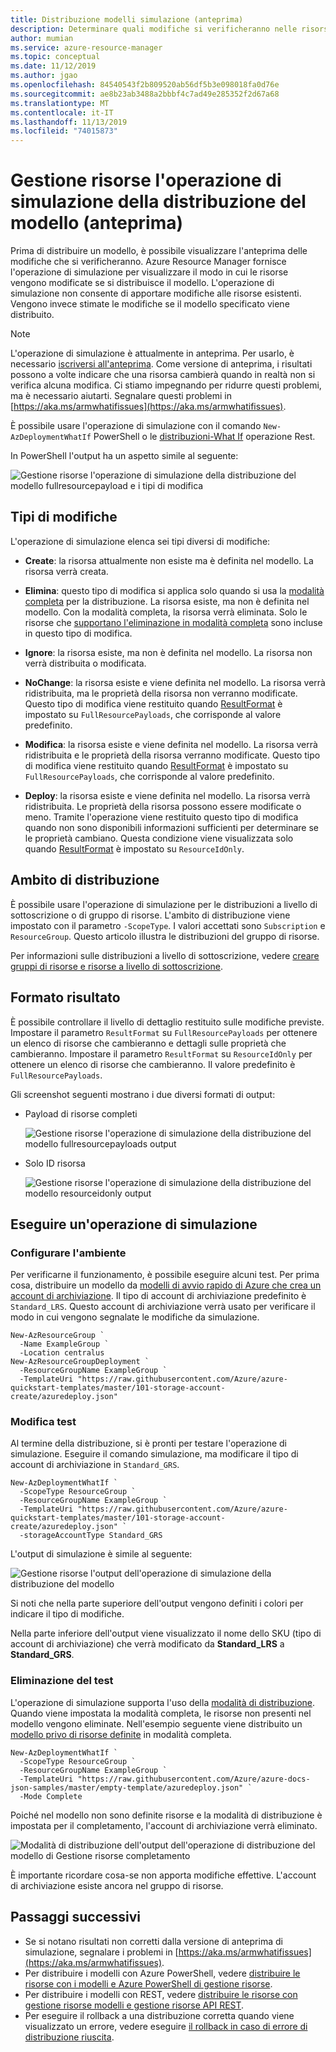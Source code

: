 ```yaml
---
title: Distribuzione modelli simulazione (anteprima)
description: Determinare quali modifiche si verificheranno nelle risorse prima di distribuire un modello di Azure Resource Manager.
author: mumian
ms.service: azure-resource-manager
ms.topic: conceptual
ms.date: 11/12/2019
ms.author: jgao
ms.openlocfilehash: 84540543f2b809520ab56df5b3e098018fa0d76e
ms.sourcegitcommit: ae8b23ab3488a2bbbf4c7ad49e285352f2d67a68
ms.translationtype: MT
ms.contentlocale: it-IT
ms.lasthandoff: 11/13/2019
ms.locfileid: "74015873"
---
```

# <a name="resource-manager-template-deployment-what-if-operation-preview"></a>Gestione risorse l'operazione di simulazione della distribuzione del modello (anteprima)

Prima di distribuire un modello, è possibile visualizzare l'anteprima delle modifiche che si verificheranno. Azure Resource Manager fornisce l'operazione di simulazione per visualizzare il modo in cui le risorse vengono modificate se si distribuisce il modello. L'operazione di simulazione non consente di apportare modifiche alle risorse esistenti. Vengono invece stimate le modifiche se il modello specificato viene distribuito.

> [!NOTE]
> L'operazione di simulazione è attualmente in anteprima. Per usarlo, è necessario [iscriversi all'anteprima](https://aka.ms/armtemplatepreviews). Come versione di anteprima, i risultati possono a volte indicare che una risorsa cambierà quando in realtà non si verifica alcuna modifica. Ci stiamo impegnando per ridurre questi problemi, ma è necessario aiutarti. Segnalare questi problemi in [https://aka.ms/armwhatifissues](https://aka.ms/armwhatifissues).

È possibile usare l'operazione di simulazione con il comando `New-AzDeploymentWhatIf` PowerShell o le [distribuzioni-What If](/rest/api/resources/deployments/whatif) operazione Rest.

In PowerShell l'output ha un aspetto simile al seguente:

![Gestione risorse l'operazione di simulazione della distribuzione del modello fullresourcepayload e i tipi di modifica](./media/template-deploy-what-if/resource-manager-deployment-whatif-change-types.png)

## <a name="change-types"></a>Tipi di modifiche

L'operazione di simulazione elenca sei tipi diversi di modifiche:

- **Create**: la risorsa attualmente non esiste ma è definita nel modello. La risorsa verrà creata.

- **Elimina**: questo tipo di modifica si applica solo quando si usa la [modalità completa](deployment-modes.md) per la distribuzione. La risorsa esiste, ma non è definita nel modello. Con la modalità completa, la risorsa verrà eliminata. Solo le risorse che [supportano l'eliminazione in modalità completa](complete-mode-deletion.md) sono incluse in questo tipo di modifica.

- **Ignore**: la risorsa esiste, ma non è definita nel modello. La risorsa non verrà distribuita o modificata.

- **NoChange**: la risorsa esiste e viene definita nel modello. La risorsa verrà ridistribuita, ma le proprietà della risorsa non verranno modificate. Questo tipo di modifica viene restituito quando [ResultFormat](#result-format) è impostato su `FullResourcePayloads`, che corrisponde al valore predefinito.

- **Modifica**: la risorsa esiste e viene definita nel modello. La risorsa verrà ridistribuita e le proprietà della risorsa verranno modificate. Questo tipo di modifica viene restituito quando [ResultFormat](#result-format) è impostato su `FullResourcePayloads`, che corrisponde al valore predefinito.

- **Deploy**: la risorsa esiste e viene definita nel modello. La risorsa verrà ridistribuita. Le proprietà della risorsa possono essere modificate o meno. Tramite l'operazione viene restituito questo tipo di modifica quando non sono disponibili informazioni sufficienti per determinare se le proprietà cambiano. Questa condizione viene visualizzata solo quando [ResultFormat](#result-format) è impostato su `ResourceIdOnly`.

## <a name="deployment-scope"></a>Ambito di distribuzione

È possibile usare l'operazione di simulazione per le distribuzioni a livello di sottoscrizione o di gruppo di risorse. L'ambito di distribuzione viene impostato con il parametro `-ScopeType`. I valori accettati sono `Subscription` e `ResourceGroup`. Questo articolo illustra le distribuzioni del gruppo di risorse.

Per informazioni sulle distribuzioni a livello di sottoscrizione, vedere [creare gruppi di risorse e risorse a livello di sottoscrizione](deploy-to-subscription.md#).

## <a name="result-format"></a>Formato risultato

È possibile controllare il livello di dettaglio restituito sulle modifiche previste. Impostare il parametro `ResultFormat` su `FullResourcePayloads` per ottenere un elenco di risorse che cambieranno e dettagli sulle proprietà che cambieranno. Impostare il parametro `ResultFormat` su `ResourceIdOnly` per ottenere un elenco di risorse che cambieranno. Il valore predefinito è `FullResourcePayloads`.  

Gli screenshot seguenti mostrano i due diversi formati di output:

- Payload di risorse completi

    ![Gestione risorse l'operazione di simulazione della distribuzione del modello fullresourcepayloads output](./media/template-deploy-what-if/resource-manager-deployment-whatif-output-fullresourcepayload.png)

- Solo ID risorsa

    ![Gestione risorse l'operazione di simulazione della distribuzione del modello resourceidonly output](./media/template-deploy-what-if/resource-manager-deployment-whatif-output-resourceidonly.png)

## <a name="run-what-if-operation"></a>Eseguire un'operazione di simulazione

### <a name="set-up-environment"></a>Configurare l'ambiente

Per verificarne il funzionamento, è possibile eseguire alcuni test. Per prima cosa, distribuire un modello da [modelli di avvio rapido di Azure che crea un account di archiviazione](https://github.com/Azure/azure-quickstart-templates/blob/master/101-storage-account-create/azuredeploy.json). Il tipo di account di archiviazione predefinito è `Standard_LRS`. Questo account di archiviazione verrà usato per verificare il modo in cui vengono segnalate le modifiche da simulazione.

```azurepowershell-interactive
New-AzResourceGroup `
  -Name ExampleGroup `
  -Location centralus
New-AzResourceGroupDeployment `
  -ResourceGroupName ExampleGroup `
  -TemplateUri "https://raw.githubusercontent.com/Azure/azure-quickstart-templates/master/101-storage-account-create/azuredeploy.json"
```

### <a name="test-modification"></a>Modifica test

Al termine della distribuzione, si è pronti per testare l'operazione di simulazione. Eseguire il comando simulazione, ma modificare il tipo di account di archiviazione in `Standard_GRS`.

```azurepowershell-interactive
New-AzDeploymentWhatIf `
  -ScopeType ResourceGroup `
  -ResourceGroupName ExampleGroup `
  -TemplateUri "https://raw.githubusercontent.com/Azure/azure-quickstart-templates/master/101-storage-account-create/azuredeploy.json" `
  -storageAccountType Standard_GRS
```

L'output di simulazione è simile al seguente:

![Gestione risorse l'output dell'operazione di simulazione della distribuzione del modello](./media/template-deploy-what-if/resource-manager-deployment-whatif-output.png)

Si noti che nella parte superiore dell'output vengono definiti i colori per indicare il tipo di modifiche.

Nella parte inferiore dell'output viene visualizzato il nome dello SKU (tipo di account di archiviazione) che verrà modificato da **Standard_LRS** a **Standard_GRS**.

### <a name="test-deletion"></a>Eliminazione del test

L'operazione di simulazione supporta l'uso della [modalità di distribuzione](deployment-modes.md). Quando viene impostata la modalità completa, le risorse non presenti nel modello vengono eliminate. Nell'esempio seguente viene distribuito un [modello privo di risorse definite](https://github.com/Azure/azure-docs-json-samples/blob/master/empty-template/azuredeploy.json) in modalità completa.

```azurepowershell-interactive
New-AzDeploymentWhatIf `
  -ScopeType ResourceGroup `
  -ResourceGroupName ExampleGroup `
  -TemplateUri "https://raw.githubusercontent.com/Azure/azure-docs-json-samples/master/empty-template/azuredeploy.json" `
  -Mode Complete
```

Poiché nel modello non sono definite risorse e la modalità di distribuzione è impostata per il completamento, l'account di archiviazione verrà eliminato.

![Modalità di distribuzione dell'output dell'operazione di distribuzione del modello di Gestione risorse completamento](./media/template-deploy-what-if/resource-manager-deployment-whatif-output-mode-complete.png)

È importante ricordare cosa-se non apporta modifiche effettive. L'account di archiviazione esiste ancora nel gruppo di risorse.

## <a name="next-steps"></a>Passaggi successivi

- Se si notano risultati non corretti dalla versione di anteprima di simulazione, segnalare i problemi in [https://aka.ms/armwhatifissues](https://aka.ms/armwhatifissues).
- Per distribuire i modelli con Azure PowerShell, vedere [distribuire le risorse con i modelli e Azure PowerShell di gestione risorse](resource-group-template-deploy.md).
- Per distribuire i modelli con REST, vedere [distribuire le risorse con gestione risorse modelli e gestione risorse API REST](resource-group-template-deploy-rest.md).
- Per eseguire il rollback a una distribuzione corretta quando viene visualizzato un errore, vedere eseguire [il rollback in caso di errore di distribuzione riuscita](rollback-on-error.md).
